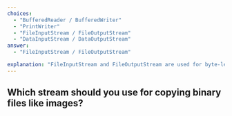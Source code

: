 ```yaml
---
choices:
  - "BufferedReader / BufferedWriter"
  - "PrintWriter"
  - "FileInputStream / FileOutputStream"
  - "DataInputStream / DataOutputStream"
answer:
  - "FileInputStream / FileOutputStream"

explanation: "FileInputStream and FileOutputStream are used for byte-level operations such as copying binary files."
---
```


## Which stream should you use for copying binary files like images?
